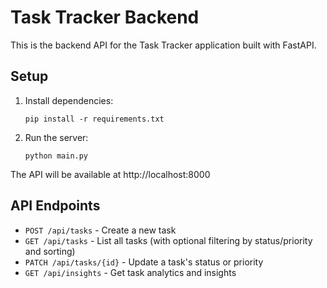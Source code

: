 # Task Tracker Backend

This is the backend API for the Task Tracker application built with FastAPI.

## Setup

1. Install dependencies:

   ```
   pip install -r requirements.txt
   ```

2. Run the server:
   ```
   python main.py
   ```

The API will be available at http://localhost:8000

## API Endpoints

- `POST /api/tasks` - Create a new task
- `GET /api/tasks` - List all tasks (with optional filtering by status/priority and sorting)
- `PATCH /api/tasks/{id}` - Update a task's status or priority
- `GET /api/insights` - Get task analytics and insights
